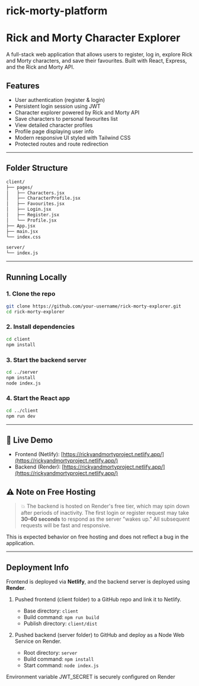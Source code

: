 # rick-morty-platform

# Rick and Morty Character Explorer 

A full-stack web application that allows users to register, log in, explore Rick and Morty characters, and save their favourites. Built with React, Express, and the Rick and Morty API.

## Features

* User authentication (register & login)
* Persistent login session using JWT
* Character explorer powered by Rick and Morty API
* Save characters to personal favourites list
* View detailed character profiles
* Profile page displaying user info
* Modern responsive UI styled with Tailwind CSS
* Protected routes and route redirection

---

## Folder Structure

```bash
client/
├── pages/
│   ├── Characters.jsx
│   ├── CharacterProfile.jsx
│   ├── Favourites.jsx
│   ├── Login.jsx
│   ├── Register.jsx
│   └── Profile.jsx
├── App.jsx
├── main.jsx
└── index.css

server/
└── index.js
```

---

## Running Locally

### 1. Clone the repo

```bash
git clone https://github.com/your-username/rick-morty-explorer.git
cd rick-morty-explorer
```

### 2. Install dependencies

```bash
cd client
npm install
```

### 3. Start the backend server

```bash
cd ../server
npm install
node index.js
```

### 4. Start the React app

```bash
cd ../client
npm run dev
```

---

## 🔗 Live Demo

* Frontend (Netlify): [https://rickyandmortyproject.netlify.app/](https://rickyandmortyproject.netlify.app/)
* Backend (Render): [https://rickyandmortyproject.netlify.app/](https://rickyandmortyproject.netlify.app/)

## ⚠️ Note on Free Hosting

> 💥 The backend is hosted on Render's free tier, which may spin down after periods of inactivity.
> The first login or register request may take **30–60 seconds** to respond as the server "wakes up."
> All subsequent requests will be fast and responsive.

This is expected behavior on free hosting and does not reflect a bug in the application.

---

## Deployment Info

Frontend is deployed via **Netlify**, and the backend server is deployed using **Render**.

1. Pushed frontend (client folder) to a GitHub repo and link it to Netlify.

   * Base directory: `client`
   * Build command: `npm run build`
   * Publish directory: `client/dist`

2. Pushed backend (server folder) to GitHub and deploy as a Node Web Service on Render.

   * Root directory: `server`
   * Build command: `npm install`
   * Start command: `node index.js`

Environment variable JWT_SECRET is securely configured on Render
